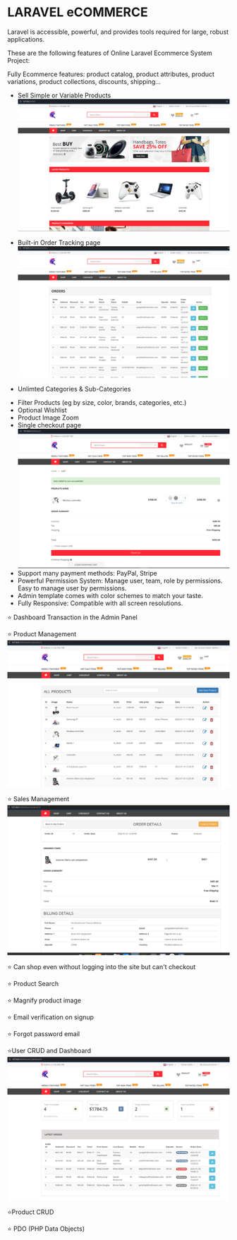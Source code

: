 # LARAVEL eCOMMERCE

Laravel is accessible, powerful, and provides tools required for large, robust applications.

These are the following features of Online Laravel Ecommerce System Project:

Fully Ecommerce features: product catalog, product attributes, product variations, product collections, discounts, shipping…

-   Sell Simple or Variable Products
    ![Home](/public/assets/images/screenshots/home.png?raw=true "Optional Title")

-   Built-in Order Tracking page
    ![Manage orders](/public/assets/images/screenshots/adminorders.png)
-   Unlimted Categories & Sub-Categories

*   Filter Products (eg by size, color, brands, categories, etc.)
*   Optional Wishlist
*   Product Image Zoom
*   Single checkout page
    ![Cart](/public/assets/images/screenshots/cart.png)
*   Support many payment methods: PayPal, Stripe
*   Powerful Permission System: Manage user, team, role by permissions. Easy to manage user by permissions.
*   Admin template comes with color schemes to match your taste.
*   Fully Responsive: Compatible with all screen resolutions.

⭐️ Dashboard Transaction in the Admin Panel

⭐️ Product Management
![Product mgt](/public/assets/images/screenshots/productsadmin.png)

⭐️ Sales Management
![Order details](/public/assets/images/screenshots/orderdetails.png)

⭐️ Can shop even without logging into the site but can't checkout

⭐️ Product Search

⭐️ Magnify product image

⭐️ Email verification on signup

⭐️ Forgot password email

⭐️User CRUD and Dashboard
![User dashboard](/public/assets/images/screenshots/userdashboard.png)

⭐️Product CRUD

⭐️ PDO (PHP Data Objects)
